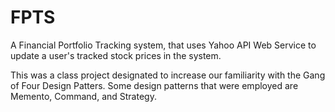 # FPTS
A Financial Portfolio Tracking system, that uses Yahoo API Web Service to update a user's tracked stock prices in the system. 

This was a class project designated to increase our familiarity with the Gang of Four Design Patters. 
	Some design patterns that were employed are Memento, Command, and Strategy.
